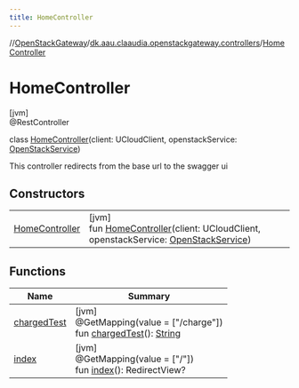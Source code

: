 ```yaml
---
title: HomeController
---
```

//[OpenStackGateway](../../../index.html)/[dk.aau.claaudia.openstackgateway.controllers](../index.html)/[HomeController](index.html)



# HomeController



[jvm]\
@RestController



class [HomeController](index.html)(client: UCloudClient, openstackService: [OpenStackService](../../dk.aau.claaudia.openstackgateway.services/-open-stack-service/index.html))

This controller redirects from the base url to the swagger ui



## Constructors


| | |
|---|---|
| [HomeController](-home-controller.html) | [jvm]<br>fun [HomeController](-home-controller.html)(client: UCloudClient, openstackService: [OpenStackService](../../dk.aau.claaudia.openstackgateway.services/-open-stack-service/index.html)) |


## Functions


| Name | Summary |
|---|---|
| [chargedTest](charged-test.html) | [jvm]<br>@GetMapping(value = ["/charge"])<br>fun [chargedTest](charged-test.html)(): [String](https://kotlinlang.org/api/latest/jvm/stdlib/kotlin/-string/index.html) |
| [index](--index--.html) | [jvm]<br>@GetMapping(value = ["/"])<br>fun [index](--index--.html)(): RedirectView? |


